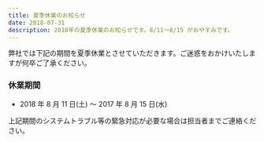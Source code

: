 ```yaml
---
title: 夏季休業のお知らせ
date: 2018-07-31
description: 2018年の夏季休業のお知らせです。8/11〜8/15 がおやすみです。
---
```


弊社では下記の期間を夏季休業とさせていただきます。ご迷惑をおかけいたしますが何卒ご了承ください。

### 休業期間

- 2018 年 8 月 11 日(土) 〜 2017 年 8 月 15 日(水)

上記期間のシステムトラブル等の緊急対応が必要な場合は担当者までご連絡ください。
